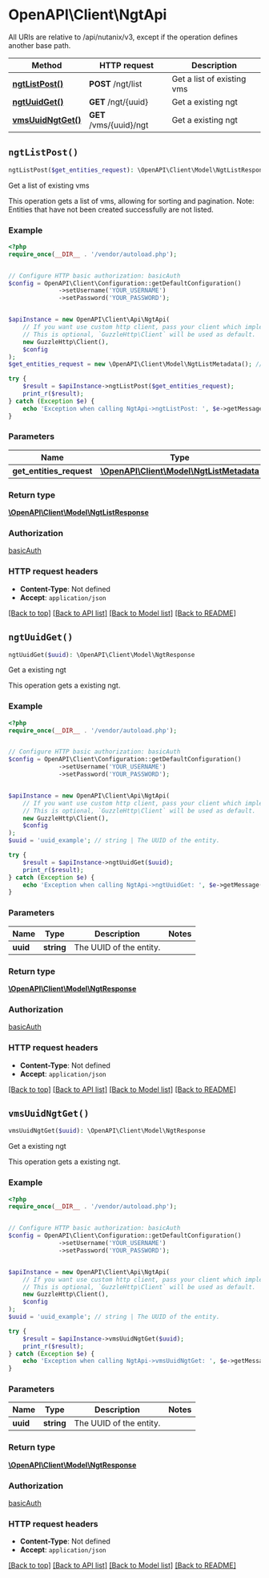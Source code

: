 # OpenAPI\Client\NgtApi

All URIs are relative to /api/nutanix/v3, except if the operation defines another base path.

| Method | HTTP request | Description |
| ------------- | ------------- | ------------- |
| [**ngtListPost()**](NgtApi.md#ngtListPost) | **POST** /ngt/list | Get a list of existing vms |
| [**ngtUuidGet()**](NgtApi.md#ngtUuidGet) | **GET** /ngt/{uuid} | Get a existing ngt |
| [**vmsUuidNgtGet()**](NgtApi.md#vmsUuidNgtGet) | **GET** /vms/{uuid}/ngt | Get a existing ngt |


## `ngtListPost()`

```php
ngtListPost($get_entities_request): \OpenAPI\Client\Model\NgtListResponse
```

Get a list of existing vms

This operation gets a list of vms, allowing for sorting and pagination. Note: Entities that have not been created successfully are not listed.

### Example

```php
<?php
require_once(__DIR__ . '/vendor/autoload.php');


// Configure HTTP basic authorization: basicAuth
$config = OpenAPI\Client\Configuration::getDefaultConfiguration()
              ->setUsername('YOUR_USERNAME')
              ->setPassword('YOUR_PASSWORD');


$apiInstance = new OpenAPI\Client\Api\NgtApi(
    // If you want use custom http client, pass your client which implements `GuzzleHttp\ClientInterface`.
    // This is optional, `GuzzleHttp\Client` will be used as default.
    new GuzzleHttp\Client(),
    $config
);
$get_entities_request = new \OpenAPI\Client\Model\NgtListMetadata(); // \OpenAPI\Client\Model\NgtListMetadata

try {
    $result = $apiInstance->ngtListPost($get_entities_request);
    print_r($result);
} catch (Exception $e) {
    echo 'Exception when calling NgtApi->ngtListPost: ', $e->getMessage(), PHP_EOL;
}
```

### Parameters

| Name | Type | Description  | Notes |
| ------------- | ------------- | ------------- | ------------- |
| **get_entities_request** | [**\OpenAPI\Client\Model\NgtListMetadata**](../Model/NgtListMetadata.md)|  | |

### Return type

[**\OpenAPI\Client\Model\NgtListResponse**](../Model/NgtListResponse.md)

### Authorization

[basicAuth](../../README.md#basicAuth)

### HTTP request headers

- **Content-Type**: Not defined
- **Accept**: `application/json`

[[Back to top]](#) [[Back to API list]](../../README.md#endpoints)
[[Back to Model list]](../../README.md#models)
[[Back to README]](../../README.md)

## `ngtUuidGet()`

```php
ngtUuidGet($uuid): \OpenAPI\Client\Model\NgtResponse
```

Get a existing ngt

This operation gets a existing ngt.

### Example

```php
<?php
require_once(__DIR__ . '/vendor/autoload.php');


// Configure HTTP basic authorization: basicAuth
$config = OpenAPI\Client\Configuration::getDefaultConfiguration()
              ->setUsername('YOUR_USERNAME')
              ->setPassword('YOUR_PASSWORD');


$apiInstance = new OpenAPI\Client\Api\NgtApi(
    // If you want use custom http client, pass your client which implements `GuzzleHttp\ClientInterface`.
    // This is optional, `GuzzleHttp\Client` will be used as default.
    new GuzzleHttp\Client(),
    $config
);
$uuid = 'uuid_example'; // string | The UUID of the entity.

try {
    $result = $apiInstance->ngtUuidGet($uuid);
    print_r($result);
} catch (Exception $e) {
    echo 'Exception when calling NgtApi->ngtUuidGet: ', $e->getMessage(), PHP_EOL;
}
```

### Parameters

| Name | Type | Description  | Notes |
| ------------- | ------------- | ------------- | ------------- |
| **uuid** | **string**| The UUID of the entity. | |

### Return type

[**\OpenAPI\Client\Model\NgtResponse**](../Model/NgtResponse.md)

### Authorization

[basicAuth](../../README.md#basicAuth)

### HTTP request headers

- **Content-Type**: Not defined
- **Accept**: `application/json`

[[Back to top]](#) [[Back to API list]](../../README.md#endpoints)
[[Back to Model list]](../../README.md#models)
[[Back to README]](../../README.md)

## `vmsUuidNgtGet()`

```php
vmsUuidNgtGet($uuid): \OpenAPI\Client\Model\NgtResponse
```

Get a existing ngt

This operation gets a existing ngt.

### Example

```php
<?php
require_once(__DIR__ . '/vendor/autoload.php');


// Configure HTTP basic authorization: basicAuth
$config = OpenAPI\Client\Configuration::getDefaultConfiguration()
              ->setUsername('YOUR_USERNAME')
              ->setPassword('YOUR_PASSWORD');


$apiInstance = new OpenAPI\Client\Api\NgtApi(
    // If you want use custom http client, pass your client which implements `GuzzleHttp\ClientInterface`.
    // This is optional, `GuzzleHttp\Client` will be used as default.
    new GuzzleHttp\Client(),
    $config
);
$uuid = 'uuid_example'; // string | The UUID of the entity.

try {
    $result = $apiInstance->vmsUuidNgtGet($uuid);
    print_r($result);
} catch (Exception $e) {
    echo 'Exception when calling NgtApi->vmsUuidNgtGet: ', $e->getMessage(), PHP_EOL;
}
```

### Parameters

| Name | Type | Description  | Notes |
| ------------- | ------------- | ------------- | ------------- |
| **uuid** | **string**| The UUID of the entity. | |

### Return type

[**\OpenAPI\Client\Model\NgtResponse**](../Model/NgtResponse.md)

### Authorization

[basicAuth](../../README.md#basicAuth)

### HTTP request headers

- **Content-Type**: Not defined
- **Accept**: `application/json`

[[Back to top]](#) [[Back to API list]](../../README.md#endpoints)
[[Back to Model list]](../../README.md#models)
[[Back to README]](../../README.md)
